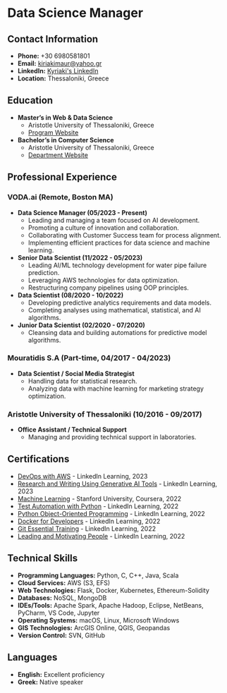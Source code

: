 # Data Science Manager

## Contact Information
- **Phone:** +30 6980581801
- **Email:** [kiriakimaur@yahoo.gr](mailto:kiriakimaur@yahoo.gr)
- **LinkedIn:** [Kyriaki's LinkedIn](https://www.linkedin.com/in/kyriaki-mavropoulou)
- **Location:** Thessaloniki, Greece

## Education
- **Master’s in Web & Data Science**
  - Aristotle University of Thessaloniki, Greece
  - [Program Website](https://dws.csd.auth.gr/en/)
- **Bachelor’s in Computer Science**
  - Aristotle University of Thessaloniki, Greece
  - [Department Website](https://www.csd.auth.gr/en/)

## Professional Experience

### VODA.ai (Remote, Boston MA)
- **Data Science Manager (05/2023 - Present)**
  - Leading and managing a team focused on AI development.
  - Promoting a culture of innovation and collaboration.
  - Collaborating with Customer Success team for process alignment.
  - Implementing efficient practices for data science and machine learning.
- **Senior Data Scientist (11/2022 - 05/2023)**
  - Leading AI/ML technology development for water pipe failure prediction.
  - Leveraging AWS technologies for data optimization.
  - Restructuring company pipelines using OOP principles.
- **Data Scientist (08/2020 - 10/2022)**
  - Developing predictive analytics requirements and data models.
  - Completing analyses using mathematical, statistical, and AI algorithms.
- **Junior Data Scientist (02/2020 - 07/2020)**
  - Cleansing data and building automations for predictive model algorithms.

### Mouratidis S.A (Part-time, 04/2017 - 04/2023)
- **Data Scientist / Social Media Strategist**
  - Handling data for statistical research.
  - Analyzing data with machine learning for marketing strategy optimization.

### Aristotle University of Thessaloniki (10/2016 - 09/2017)
- **Office Assistant / Technical Support**
  - Managing and providing technical support in laboratories.

## Certifications
- [DevOps with AWS](#) - LinkedIn Learning, 2023
- [Research and Writing Using Generative AI Tools](#) - LinkedIn Learning, 2023
- [Machine Learning](#) - Stanford University, Coursera, 2022
- [Test Automation with Python](#) - LinkedIn Learning, 2022
- [Python Object-Oriented Programming](#) - LinkedIn Learning, 2022
- [Docker for Developers](#) - LinkedIn Learning, 2022
- [Git Essential Training](#) - LinkedIn Learning, 2022
- [Leading and Motivating People](#) - LinkedIn Learning, 2022

## Technical Skills
- **Programming Languages:** Python, C, C++, Java, Scala
- **Cloud Services:** AWS (S3, EFS)
- **Web Technologies:** Flask, Docker, Kubernetes, Ethereum-Solidity
- **Databases:** NoSQL, MongoDB
- **IDEs/Tools:** Apache Spark, Apache Hadoop, Eclipse, NetBeans, PyCharm, VS Code, Jupyter
- **Operating Systems:** macOS, Linux, Microsoft Windows
- **GIS Technologies:** ArcGIS Online, QGIS, Geopandas
- **Version Control:** SVN, GitHub

## Languages
- **English:** Excellent proficiency
- **Greek:** Native speaker
